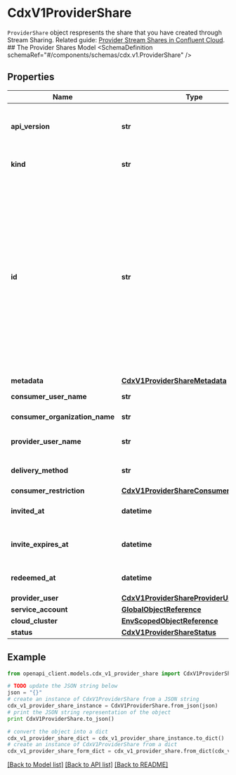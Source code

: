 # CdxV1ProviderShare

`ProviderShare` object respresents the share that you have created through Stream Sharing.   Related guide: [Provider Stream Shares in Confluent Cloud](https://docs.confluent.io/cloud/current/stream-sharing/produce-shared-data.html#stream-shares).  ## The Provider Shares Model <SchemaDefinition schemaRef=\"#/components/schemas/cdx.v1.ProviderShare\" />

## Properties
Name | Type | Description | Notes
------------ | ------------- | ------------- | -------------
**api_version** | **str** | APIVersion defines the schema version of this representation of a resource. | [optional] [readonly] 
**kind** | **str** | Kind defines the object this REST resource represents. | [optional] [readonly] 
**id** | **str** | ID is the \&quot;natural identifier\&quot; for an object within its scope/namespace; it is normally unique across time but not space. That is, you can assume that the ID will not be reclaimed and reused after an object is deleted (\&quot;time\&quot;); however, it may collide with IDs for other object &#x60;kinds&#x60; or objects of the same &#x60;kind&#x60; within a different scope/namespace (\&quot;space\&quot;). | [optional] [readonly] 
**metadata** | [**CdxV1ProviderShareMetadata**](CdxV1ProviderShareMetadata.md) |  | [optional] 
**consumer_user_name** | **str** | Name of the consumer | [optional] [readonly] 
**consumer_organization_name** | **str** | Consumer organization name | [optional] [readonly] 
**provider_user_name** | **str** | Name or email of the provider user. Deprecated | [optional] [readonly] 
**delivery_method** | **str** | Method by which the invite will be delivered | [optional] 
**consumer_restriction** | [**CdxV1ProviderShareConsumerRestriction**](CdxV1ProviderShareConsumerRestriction.md) |  | [optional] 
**invited_at** | **datetime** | The date and time at which consumer was invited | [optional] [readonly] 
**invite_expires_at** | **datetime** | The date and time at which the invitation will expire. Only for invited shares | [optional] [readonly] 
**redeemed_at** | **datetime** | The date and time at which the invite was redeemed | [optional] [readonly] 
**provider_user** | [**CdxV1ProviderShareProviderUser**](CdxV1ProviderShareProviderUser.md) |  | [optional] 
**service_account** | [**GlobalObjectReference**](GlobalObjectReference.md) |  | [optional] 
**cloud_cluster** | [**EnvScopedObjectReference**](EnvScopedObjectReference.md) |  | [optional] 
**status** | [**CdxV1ProviderShareStatus**](CdxV1ProviderShareStatus.md) |  | [optional] 

## Example

```python
from openapi_client.models.cdx_v1_provider_share import CdxV1ProviderShare

# TODO update the JSON string below
json = "{}"
# create an instance of CdxV1ProviderShare from a JSON string
cdx_v1_provider_share_instance = CdxV1ProviderShare.from_json(json)
# print the JSON string representation of the object
print CdxV1ProviderShare.to_json()

# convert the object into a dict
cdx_v1_provider_share_dict = cdx_v1_provider_share_instance.to_dict()
# create an instance of CdxV1ProviderShare from a dict
cdx_v1_provider_share_form_dict = cdx_v1_provider_share.from_dict(cdx_v1_provider_share_dict)
```
[[Back to Model list]](../ccloud/README.md#documentation-for-models) [[Back to API list]](../ccloud/README.md#documentation-for-api-endpoints) [[Back to README]](../ccloud/README.md)


